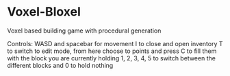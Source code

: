 # Voxel-Bloxel
 Voxel based building game with procedural generation

Controls:
WASD and spacebar for movement
I to close and open inventory
T to switch to edit mode, from here choose to points and press C to fill them with the block you are currently holding
1, 2, 3, 4, 5 to switch between the different blocks and 0 to hold nothing
